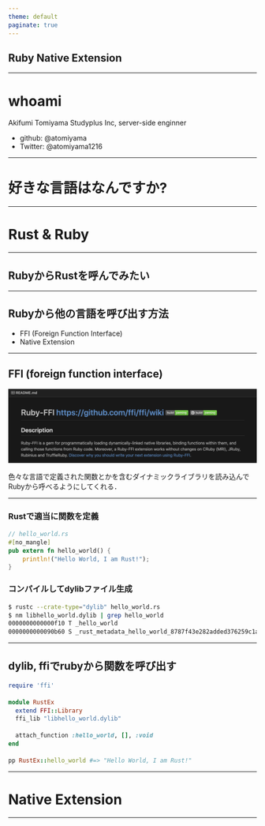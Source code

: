 ```yaml
---
theme: default
paginate: true
---
```


## Ruby Native Extension

---

# whoami
Akifumi Tomiyama
Studyplus Inc,
server-side enginner

- github: @atomiyama
- Twitter: @atomiyama1216

---

# 好きな言語はなんですか?

---

# Rust & Ruby

---

## RubyからRustを呼んでみたい

---

## Rubyから他の言語を呼び出す方法
- FFI (Foreign Function Interface)
- Native Extension

---

## FFI (foreign function interface)
![](ruby-ffi.png)

色々な言語で定義された関数とかを含むダイナミックライブラリを読み込んでRubyから呼べるようにしてくれる．

--- 

### Rustで適当に関数を定義
```rust
// hello_world.rs
#[no_mangle]
pub extern fn hello_world() {
    println!("Hello World, I am Rust!");
}
```

### コンパイルしてdylibファイル生成
```sh
$ rustc --crate-type="dylib" hello_world.rs
$ nm libhello_world.dylib | grep hello_world
0000000000000f10 T _hello_world
0000000000090b60 S _rust_metadata_hello_world_8787f43e282added376259c1adb08b80
```

---

## dylib, ffiでrubyから関数を呼び出す

```ruby
require 'ffi'

module RustEx
  extend FFI::Library
  ffi_lib "libhello_world.dylib"

  attach_function :hello_world, [], :void
end

pp RustEx::hello_world #=> "Hello World, I am Rust!"
```

---

# Native Extension

---
